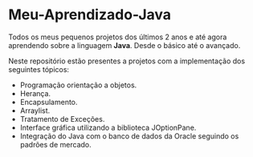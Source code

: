# Meu-Aprendizado-Java
Todos os meus pequenos projetos dos últimos 2 anos e até agora aprendendo sobre a linguagem **Java**.
Desde o básico até o avançado.

Neste repositório estão presentes a projetos com a implementação dos seguintes tópicos:
- Programação orientação a objetos.
- Herança.
- Encapsulamento.
- Arraylist.
- Tratamento de Exceções.
- Interface gráfica utilizando a biblioteca JOptionPane.
- Integração do Java com o banco de dados da Oracle seguindo os padrões de mercado.

